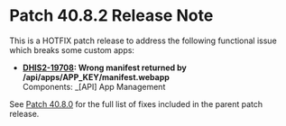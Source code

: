 # Patch 40.8.2 Release Note

This is a HOTFIX patch release to address the following functional issue which breaks some custom apps:

- **[DHIS2-19708](https://dhis2.atlassian.net/browse/DHIS2-19708): Wrong manifest returned by /api/apps/APP_KEY/manifest.webapp**  
  Components: _[API] App Management

See [Patch 40.8.0](ReleaseNote-2.40.8.md) for the full list of fixes included in the parent patch release.
